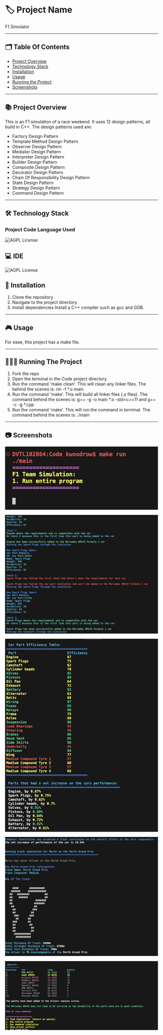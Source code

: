 # 🏷️ Project Name
F1 Simulator

---
## 🗂️ Table Of Contents

- [Project Overview](#-project-overview)
- [Technology Stack](#-technology-stack)
- [Installation](#-installation)
- [Usage](#-usage)
- [Running the Project](#-running-the-project)
- [Screenshots](#-screenshots)
---

## 📚 Project Overview
This is an F1 simulation of a race weekend. It uses 12 design patterns, all build in C++.
The design patterns used are:
- Factory Design Pattern
- Template Method Design Pattern
- Observer Design Pattern
- Mediator Design Pattern
- Interpreter Design Pattern
- Builder Design Pattern
- Composite Design Pattern
- Decorator Design Pattern
- Chain Of Responsibility Design Pattern
- State Design Pattern
- Strategy Design Pattern
- Command Design Pattern

---

## 🛠️ Technology Stack 

### Project Code Language Used

 ![AGPL License](https://img.shields.io/badge/C%2B%2B-00599C?style=for-the-badge&logo=c%2B%2B&logoColor=white)

## 💻 IDE

 ![AGPL License](https://img.shields.io/badge/VSCode-0078D4?style=for-the-badge&logo=visual%20studio%20code&logoColor=white)


## 📝 Installation

1. Clone the repository
2. Navigate to the project directory
3. Install dependencies
   Install a C++ compiler such as gcc and GDB.

---

## 🎮 Usage

For ease, this project has a make file. 

---

## 🏃🏻‍♂️ Running The Project

1. Fork the repo
2. Open the terminal in the Code project directory.
3. Run the command 'make clean'. This will clean any linker files. The behind the scenes is: rm -f *.o main
4. Run the command 'make'. This will build all linker files (.o files). The command behind the scenes is: g++ -g -o main *.o -std=c++11 and g++ -c -g *.cpp
5. Run the command 'make'. This will run the command in terminal. The command behind the scenes is: ./main

---

## 📷 Screenshots

![When you run the program](https://github.com/kieran-woodrow/F1-Simulation/blob/main/Assets/Screenshot%202024-06-05%20at%2003.29.23.png)

![Some data displayed](https://github.com/kieran-woodrow/F1-Simulation/blob/main/Assets/Screenshot%202024-06-05%20at%2003.29.43.png)

![Car parts efficienty table](https://github.com/kieran-woodrow/F1-Simulation/blob/main/Assets/Screenshot%202024-06-05%20at%2003.30.35.png)

![Map of race](https://github.com/kieran-woodrow/F1-Simulation/blob/main/Assets/Screenshot%202024-06-05%20at%2003.30.20.png)

![Results table](https://github.com/kieran-woodrow/F1-Simulation/blob/main/Assets/Screenshot%202024-06-05%20at%2003.30.56.png)
